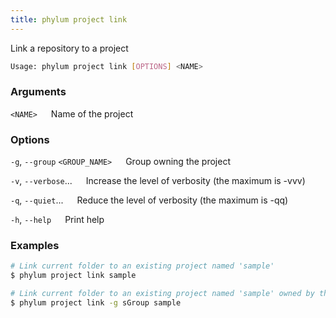 ```yaml
---
title: phylum project link
---
```


Link a repository to a project

```sh
Usage: phylum project link [OPTIONS] <NAME>
```

### Arguments

`<NAME>`
&emsp; Name of the project

### Options

`-g`, `--group` `<GROUP_NAME>`
&emsp; Group owning the project

`-v`, `--verbose`...
&emsp; Increase the level of verbosity (the maximum is -vvv)

`-q`, `--quiet`...
&emsp; Reduce the level of verbosity (the maximum is -qq)

`-h`, `--help`
&emsp; Print help

### Examples

```sh
# Link current folder to an existing project named 'sample'
$ phylum project link sample

# Link current folder to an existing project named 'sample' owned by the group 'sGroup'
$ phylum project link -g sGroup sample
```
